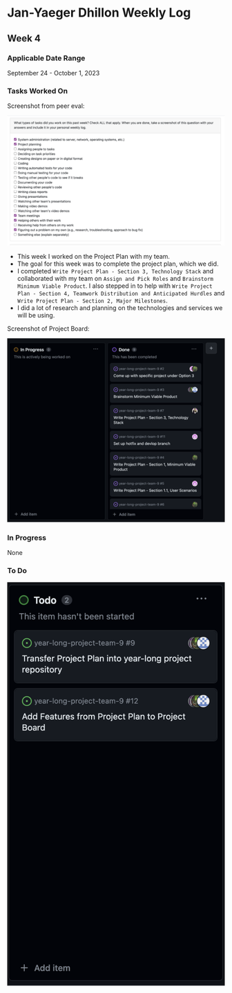 # Jan-Yaeger Dhillon Weekly Log #

## Week 4 ##

### Applicable Date Range ###
September 24 - October 1, 2023

### Tasks Worked On ###

Screenshot from peer eval:

![Tasks Worked on](./img/jan-yaeger-dhillon/tasks-worked-on.png)

- This week I worked on the Project Plan with my team.
- The goal for this week was to complete the project plan, which we did.
- I completed `Write Project Plan - Section 3, Technology Stack` and collaborated with my team on `Assign and Pick Roles` and `Brainstorm Minimum Viable Product`. I also stepped in to help with `Write Project Plan - Section 4, Teamwork Distribution and Anticipated Hurdles` and `Write Project Plan - Section 2, Major Milestones`.
- I did a lot of research and planning on the technologies and services we will be using.

Screenshot of Project Board:

![Project Board](./img/jan-yaeger-dhillon/project-board.png)

### In Progress ###

None

### To Do ###

![TODO](./img/jan-yaeger-dhillon/todo.png)